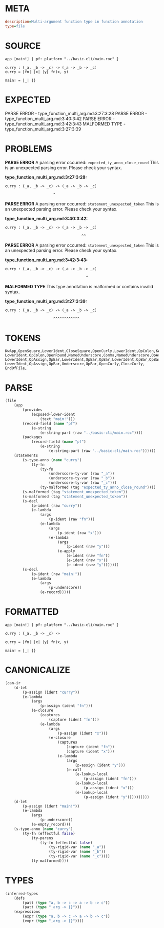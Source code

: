 # META
~~~ini
description=Multi-argument function type in function annotation
type=file
~~~
# SOURCE
~~~roc
app [main!] { pf: platform "../basic-cli/main.roc" }

curry : (_a, _b -> _c) -> (_a -> _b -> _c)
curry = |fn| |x| |y| fn(x, y)

main! = |_| {}
~~~
# EXPECTED
PARSE ERROR - type_function_multi_arg.md:3:27:3:28
PARSE ERROR - type_function_multi_arg.md:3:40:3:42
PARSE ERROR - type_function_multi_arg.md:3:42:3:43
MALFORMED TYPE - type_function_multi_arg.md:3:27:3:39
# PROBLEMS
**PARSE ERROR**
A parsing error occurred: `expected_ty_anno_close_round`
This is an unexpected parsing error. Please check your syntax.

**type_function_multi_arg.md:3:27:3:28:**
```roc
curry : (_a, _b -> _c) -> (_a -> _b -> _c)
```
                          ^


**PARSE ERROR**
A parsing error occurred: `statement_unexpected_token`
This is an unexpected parsing error. Please check your syntax.

**type_function_multi_arg.md:3:40:3:42:**
```roc
curry : (_a, _b -> _c) -> (_a -> _b -> _c)
```
                                       ^^


**PARSE ERROR**
A parsing error occurred: `statement_unexpected_token`
This is an unexpected parsing error. Please check your syntax.

**type_function_multi_arg.md:3:42:3:43:**
```roc
curry : (_a, _b -> _c) -> (_a -> _b -> _c)
```
                                         ^


**MALFORMED TYPE**
This type annotation is malformed or contains invalid syntax.

**type_function_multi_arg.md:3:27:3:39:**
```roc
curry : (_a, _b -> _c) -> (_a -> _b -> _c)
```
                          ^^^^^^^^^^^^


# TOKENS
~~~zig
KwApp,OpenSquare,LowerIdent,CloseSquare,OpenCurly,LowerIdent,OpColon,KwPlatform,StringStart,StringPart,StringEnd,CloseCurly,
LowerIdent,OpColon,OpenRound,NamedUnderscore,Comma,NamedUnderscore,OpArrow,NamedUnderscore,CloseRound,OpArrow,OpenRound,NamedUnderscore,OpArrow,NamedUnderscore,OpArrow,NamedUnderscore,CloseRound,
LowerIdent,OpAssign,OpBar,LowerIdent,OpBar,OpBar,LowerIdent,OpBar,OpBar,LowerIdent,OpBar,LowerIdent,NoSpaceOpenRound,LowerIdent,Comma,LowerIdent,CloseRound,
LowerIdent,OpAssign,OpBar,Underscore,OpBar,OpenCurly,CloseCurly,
EndOfFile,
~~~
# PARSE
~~~clojure
(file
	(app
		(provides
			(exposed-lower-ident
				(text "main!")))
		(record-field (name "pf")
			(e-string
				(e-string-part (raw "../basic-cli/main.roc"))))
		(packages
			(record-field (name "pf")
				(e-string
					(e-string-part (raw "../basic-cli/main.roc"))))))
	(statements
		(s-type-anno (name "curry")
			(ty-fn
				(ty-fn
					(underscore-ty-var (raw "_a"))
					(underscore-ty-var (raw "_b"))
					(underscore-ty-var (raw "_c")))
				(ty-malformed (tag "expected_ty_anno_close_round"))))
		(s-malformed (tag "statement_unexpected_token"))
		(s-malformed (tag "statement_unexpected_token"))
		(s-decl
			(p-ident (raw "curry"))
			(e-lambda
				(args
					(p-ident (raw "fn")))
				(e-lambda
					(args
						(p-ident (raw "x")))
					(e-lambda
						(args
							(p-ident (raw "y")))
						(e-apply
							(e-ident (raw "fn"))
							(e-ident (raw "x"))
							(e-ident (raw "y")))))))
		(s-decl
			(p-ident (raw "main!"))
			(e-lambda
				(args
					(p-underscore))
				(e-record)))))
~~~
# FORMATTED
~~~roc
app [main!] { pf: platform "../basic-cli/main.roc" }

curry : (_a, _b -> _c) -> 

curry = |fn| |x| |y| fn(x, y)

main! = |_| {}
~~~
# CANONICALIZE
~~~clojure
(can-ir
	(d-let
		(p-assign (ident "curry"))
		(e-lambda
			(args
				(p-assign (ident "fn")))
			(e-closure
				(captures
					(capture (ident "fn")))
				(e-lambda
					(args
						(p-assign (ident "x")))
					(e-closure
						(captures
							(capture (ident "fn"))
							(capture (ident "x")))
						(e-lambda
							(args
								(p-assign (ident "y")))
							(e-call
								(e-lookup-local
									(p-assign (ident "fn")))
								(e-lookup-local
									(p-assign (ident "x")))
								(e-lookup-local
									(p-assign (ident "y"))))))))))
	(d-let
		(p-assign (ident "main!"))
		(e-lambda
			(args
				(p-underscore))
			(e-empty_record)))
	(s-type-anno (name "curry")
		(ty-fn (effectful false)
			(ty-parens
				(ty-fn (effectful false)
					(ty-rigid-var (name "_a"))
					(ty-rigid-var (name "_b"))
					(ty-rigid-var (name "_c"))))
			(ty-malformed))))
~~~
# TYPES
~~~clojure
(inferred-types
	(defs
		(patt (type "a, b -> c -> a -> b -> c"))
		(patt (type "_arg -> {}")))
	(expressions
		(expr (type "a, b -> c -> a -> b -> c"))
		(expr (type "_arg -> {}"))))
~~~
